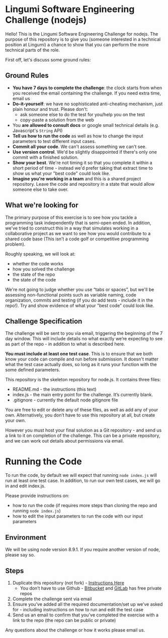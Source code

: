 # Lingumi Software Engineering Challenge (nodejs)

Hello! This is the Lingumi Software Engineering Challenge for nodejs. The purpose of this repository is to give you (someone interested in a technical position at Lingumi) a chance to show that you can perform the more technical parts of the role.

First off, let's discuss some ground rules:

## Ground Rules

- **You have 7 days to complete the challenge**: the clock starts from when you received the email containing the challenge. If you need extra time, email us
- **Do-it-yourself**: we have no sophisticated anti-cheating mechanism, just plain honour and trust. Please don't:
    - ask someone else to do the test for you/help you on the test
    - copy-paste a solution from the web
- You **are allowed to consult docs** or google small technical details (e.g. Javascript's `String` API)
- **Tell us how to run the code** as well as how to change the input parameters to test different input cases.
- **Commit all your code**. We can't assess something we can't see.
- **Use version control**. We'd be slightly disappointed if there's only one commit with a finished solution.
- **Show your best**. We're not timing it so that you complete it within a short period of time - instead we'd prefer taking that extract time to show us what your "best code" could look like.
- **Imagine you're working in a team** and this is a shared project repository. Leave the code and repository in a state that would allow someone else to take over.

## What we're looking for

The primary purpose of this exercise is to see how you tackle a programming task independently that is semi-open ended. In addition, we've tried to construct this in a way that simulates working in a collaborative project as we want to see how you would contribute to a shared code base (This isn’t a code golf or competitive programming problem).

Roughly speaking, we will look at:

- whether the code works
- how you solved the challenge
- the state of the repo
- the state of the code

We're not going to judge whether you use “tabs or spaces”, but we'll be assessing non-functional points such as variable naming, code organization, commits and testing (if you do add tests - include it in the repo!). Try and show evidence of what your "best code" could look like.

## Challenge Specification

The challenge will be sent to you via email, triggering the beginning of the 7 day window. This will include details no what exactly we’re expecting to see as part of the repo - in addition to what is described here.

**You must include at least one test case**. This is to ensure that we both know your code can compile and run before submission. It doesn't matter what the test case actually does, so long as it runs your function with the some defined parameters. 

This repository is the skeleton repository for node.js. It contains three files:

- README.md - the instructions (this text)
- index.js - the main entry point for the challenge. It’s currently blank.
- .gitignore - currently the default node gitignore file

You are free to edit or delete any of these files, as well as add any of your own. Alternatively, you don’t have to use this repository at all, but create your own.

However you must host your final solution as a Git repository - and send us a link to it on completion of the challenge. This can be a private repository, and we can work out details about permissions via email.

# Running the Code

To run the code, by default we will expect that running `node index.js` will run at least one test case. In addition, to run our own test cases, we will go in and edit index.js.

Please provide instructions on:

- how to run the code (if requires more steps than cloning the repo and running `node index.js`)
- how to edit the input parameters to run the code with our input parameters

## Environment

We will be using node version 8.9.1. If you require another version of node, please say so.

## Steps

1. Duplicate this repository (not fork) - [Instructions Here](https://help.github.com/articles/duplicating-a-repository/)
	- You don’t have to use Github - [Bitbucket](https://bitbucket.org/) and [GitLab](https://about.gitlab.com/) has free private repos
2. Complete the challenge sent via email
3. Ensure you’ve added all the required documentation/set up we’ve asked for - including instructions on how to run and edit the test case
4. Send us an email to confirm that you've completed the exercise with a link to the repo (the repo can be public or private)

Any questions about the challenge or how it works please email us.
